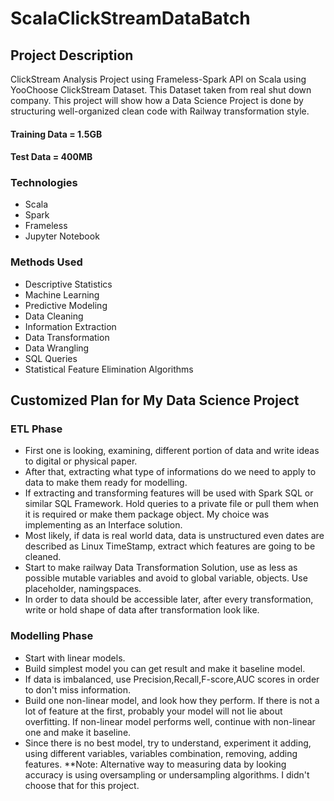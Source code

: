 # ScalaClickStreamDataBatch

## Project Description
ClickStream Analysis Project using Frameless-Spark API on Scala using YooChoose ClickStream Dataset. This Dataset taken from real shut down company. This project will show how a Data Science Project is done by structuring well-organized clean code with Railway transformation style.

#### Training Data = 1.5GB
#### Test Data = 400MB

### Technologies
* Scala
* Spark
* Frameless
* Jupyter Notebook

### Methods Used
* Descriptive Statistics
* Machine Learning
* Predictive Modeling
* Data Cleaning
* Information Extraction
* Data Transformation
* Data Wrangling
* SQL Queries
* Statistical Feature Elimination Algorithms

## Customized Plan for My Data Science Project
### ETL Phase
 * First one is looking, examining, different portion of data and write ideas to digital or physical paper.
 * After that, extracting what type of informations do we need to apply to data to make them ready for modelling.
 * If extracting and transforming features will be used with Spark SQL or similar SQL Framework. Hold queries to a private file or pull them when it is required or make them package object. My choice was implementing as an Interface solution.
 * Most likely, if data is real world data, data is unstructured even dates are described as Linux TimeStamp, extract which features are going to be cleaned.
 * Start to make railway Data Transformation Solution, use as less as possible mutable variables and avoid to global variable, objects. Use placeholder, namingspaces.
 * In order to data should be accessible later, after every transformation, write or hold shape of data after transformation look like.
 
 ### Modelling Phase
  * Start with linear models.
  * Build simplest model you can get result and make it baseline model.
  * If data is imbalanced, use Precision,Recall,F-score,AUC scores in order to don't miss information.
  * Build one non-linear model, and look how they perform. If there is not a lot of feature at the first, probably your model will not lie about overfitting. If non-linear model performs well, continue with non-linear one and make it baseline.
  * Since there is no best model, try to understand, experiment it adding, using different variables, variables combination, removing, adding features.
  **Note: Alternative way to measuring data by looking accuracy is using oversampling or undersampling algorithms. I didn't choose that for this project.
  
